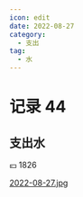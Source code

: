 ```yaml
---
icon: edit
date: 2022-08-27
category:
  - 支出
tag:
  - 水
---
```


# 记录 44

## 支出水

:yen: 1826

[2022-08-27.jpg](https://i.postimg.cc/BvbntM48/2022-08-27.jpg)
